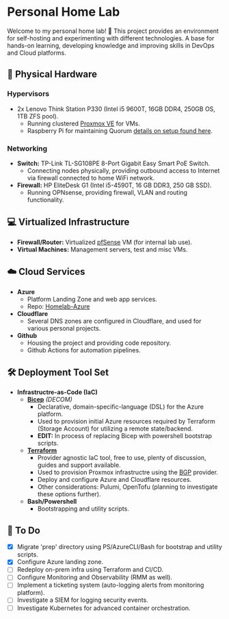 # Personal Home Lab

Welcome to my personal home lab! :wave:
This project provides an environment for self-hosting and experimenting with different technologies. 
A base for hands-on learning, developing knowledge and improving skills in DevOps and Cloud platforms.

## :office: Physical Hardware

### Hypervisors
- 2x Lenovo Think Station P330 (Intel i5 9600T, 16GB DDR4, 250GB OS, 1TB ZFS pool).
  - Running clustered [Proxmox VE](https://www.proxmox.com/en/products/proxmox-virtual-environment/overview) for VMs.
  - Raspberry Pi for maintaining Quorum [details on setup found here](https://www.tshand.com/p/home-lab-part-6-setup-qdevice-for-proxmox-quorum/).
  
### Networking
- **Switch:** TP-Link TL-SG108PE 8-Port Gigabit Easy Smart PoE Switch.
  - Connecting nodes physically, providing outbound access to Internet via firewall connected to home WiFi network.
- **Firewall:** HP EliteDesk G1 (Intel i5-4590T, 16 GB DDR3, 250 GB SSD).
  - Running OPNsense, providing firewall, VLAN and routing functionality.

## :computer: Virtualized Infrastructure

- **Firewall/Router:** Virtualized [pfSense](https://www.pfsense.org/download/) VM (for internal lab use).
- **Virtual Machines:** Management servers, test and misc VMs.

## :cloud: Cloud Services

- **Azure**
  - Platform Landing Zone and web app services.
  - Repo: [Homelab-Azure](https://github.com/tim-shand/homelab-azure)
- **Cloudflare**
  - Several DNS zones are configured in Cloudflare, and used for various personal projects.
- **Github**
  - Housing the project and providing code repository.
  - Github Actions for automation pipelines.

## :hammer_and_wrench: Deployment Tool Set

- **Infrastructre-as-Code (IaC)**
  - **[Bicep](https://learn.microsoft.com/en-us/azure/azure-resource-manager/bicep/)** _(DECOM)_
    - Declarative, domain-specific-language (DSL) for the Azure platform.
    - Used to provision initial Azure resources required by Terraform (Storage Account) for utilizing a remote state/backend.
    - **EDIT:** In process of replacing Bicep with powershell bootstrap scripts.
  - **[Terraform](https://www.terraform.io/)**
    - Provider agnostic IaC tool, free to use, plenty of discussion, guides and support available.
    - Used to provision Proxmox infrastructre using the [BGP](https://registry.terraform.io/providers/bpg/proxmox/latest) provider.
    - Deploy and configure Azure and Cloudflare resources.
    - Other considerations: Pulumi, OpenTofu (planning to investigate these options further).
  - **Bash/Powershell**
    - Bootstrapping and utility scripts.

## :memo: To Do

- [x] Migrate 'prep' directory using PS/AzureCLI/Bash for bootstrap and utility scripts. 
- [x] Configure Azure landing zone.
- [ ] Redeploy on-prem infra using Terraform and CI/CD.
- [ ] Configure Monitoring and Observability (RMM as well).
- [ ] Implement a ticketing system (auto-logging alerts from monitoring platform).
- [ ] Investigate a SIEM for logging security events.
- [ ] Investigate Kubernetes for advanced container orchestration.

